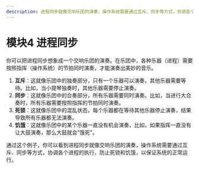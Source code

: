 ```yaml
---
description: 进程同步就像交响乐团的演奏，操作系统需要通过互斥、同步等方式，协调各个进程的执行，防止死锁和饥饿，以保证系统的正常运行
---
```


# 模块4 进程同步

你可以把进程同步想象成一个交响乐团的演奏。在乐团中，各种乐器（进程）需要按照指挥（操作系统）的节拍同时演奏，才能演奏出美妙的音乐。

1. **互斥**：这就像乐团中的独奏部分，只有一个乐器可以演奏，其他乐器需要等待。比如，当小提琴独奏时，其他乐器需要停止演奏。
2. **同步**：这就像乐团中的合奏部分，所有乐器需要同时演奏。比如，当进行大合奏时，所有乐器需要按照指挥的节拍同时演奏。
3. **死锁**：这就像乐团中的混乱状态，每个乐器都在等待其他乐器停止演奏，结果导致所有乐器都无法演奏。
4. **饥饿**：这就像乐团中的某个乐器一直没有机会演奏，比如，如果指挥一直没有让大鼓演奏，那么大鼓就会"饿死"。

通过这个例子，你可以看到进程同步就像交响乐团的演奏，操作系统需要通过互斥、同步等方式，协调各个进程的执行，防止死锁和饥饿，以保证系统的正常运行。

